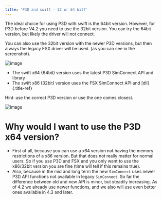 ```yaml
---
title: 'P3D and swift - 32 or 64 bit?'
---
```


The ideal choice for using P3D with swift is the 64bit version. However,
for P3D before V4.2 you need to use the 32bit version. You can try the
64bit version, but likely the driver will not connect.

You can also use the 32bit version with the newer P3D versions, but then
always the legacy FSX driver will be used. (as you can see in the
screenshot).

![image](http://img.swift-project.org/P3D_with_swift_x86.png)

-   The swift x64 {64bit} version uses the latest P3D SimConnect API and
    library
-   The swift x86 (32bit) version uses the FSX SimConnect API and
    [dll]{.title-ref}

Hint: use the correct P3D version or use the one comes closest.

![image](http://img.swift-project.org/p3dversion.png)

Why would I want to use the P3D x64 version?
============================================

-   First of all, because you can use a x64 version not having the
    memory restrictions of a x86 version. But that does not really
    matter for normal users. So if you use P3D and FSX and you only want
    to use the x86/32bit version you are fine (time will tell if this
    remains true).
-   Also, because in the mid and long term the new `SimConnect` uses
    newer P3D API functions not available in legacy `SimConnect`. So far
    the difference between old and new API is minor, but steadily
    increasing. As of 4.2 we already use newer functions, and we also
    will use even better ones available in 4.3 and later.
